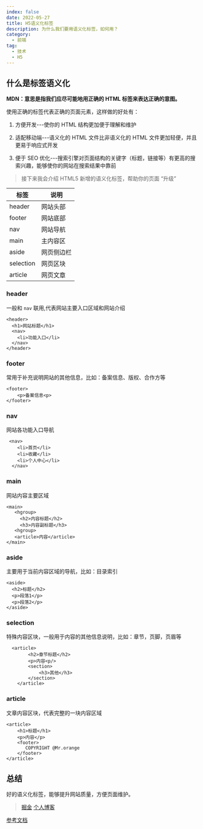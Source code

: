 ```yaml
---
index: false
date: 2022-05-27
title: H5语义化标签
description: 为什么我们要用语义化标签，如何用？
category:
  - 前端
tag:
  - 技术
  - H5
---
```


## 什么是标签语义化

**MDN：意思是指我们应尽可能地用正确的 HTML 标签来表达正确的意图。**

使用正确的标签代表正确的页面元素，这样做的好处有：

1. 方便开发---使你的 HTML 结构更加便于理解和维护

2. 适配移动端---语义化的 HTML 文件比非语义化的 HTML 文件更加轻便，并且更易于响应式开发

3. 便于 SEO 优化---搜索引擎对页面结构的关键字（标题，链接等）有更高的搜索兴趣，能够使你的网站在搜索结果中靠前

> 接下来我会介绍 HTML5 新增的语义化标签，帮助你的页面 “升级”

| 标签      | 说明       |
| --------- | ---------- |
| header    | 网站头部   |
| footer    | 网站底部   |
| nav       | 网站导航   |
| main      | 主内容区   |
| aside     | 网页侧边栏 |
| selection | 网页区块   |
| article   | 网页文章   |

### header

一般和 `nav` 联用,代表网站主要入口区域和网站介绍

```
<header>
  <h1>网站标题</h1>
  <nav>
    <li>功能入口</li>
  </nav>
</header>
```

### footer

常用于补充说明网站的其他信息，比如：备案信息、版权、合作方等

```
<footer>
    <p>备案信息<p>
</footer>
```

### nav

网站各功能入口导航

```
 <nav>
    <li>首页</li>
    <li>收藏</li>
    <li>个人中心</li>
  </nav>
```

### main

网站内容主要区域

```
<main>
   <hgroup>
     <h2>内容标题</h2>
     <h3>内容副标题</h3>
   <hgroup>
   <article>内容</article>
</main>
```

### aside

主要用于当前内容区域的导航，比如：目录索引

```
<aside>
  <h2>标题</h2>
  <p>段落1</p>
  <p>段落2</p>
</aside>
```

### selection

特殊内容区块，一般用于内容的其他信息说明，比如：章节，页脚，页眉等

```
  <article>
        <h2>章节标题</h2>
        <p>内容<p/>
        <section>
            <h3>其他</h3>
        </section>
    </article>
```

### article

文章内容区块，代表完整的一块内容区域

```
<article>
    <h1>标题</h1>
    <p>内容</p>
    <footer>
       COPYRIGHT @Mr.orange
    </footer>
</article>
```

## 总结

好的语义化标签，能够提升网站质量，方便页面维护。

> [掘金](https://juejin.cn/editor/drafts/6952699506248908813) [个人博客](https://showmynameisblue.github.io/)

[参考文档](https://developer.mozilla.org/zh-CN/docs/Learn/AccessibilityHTML)
